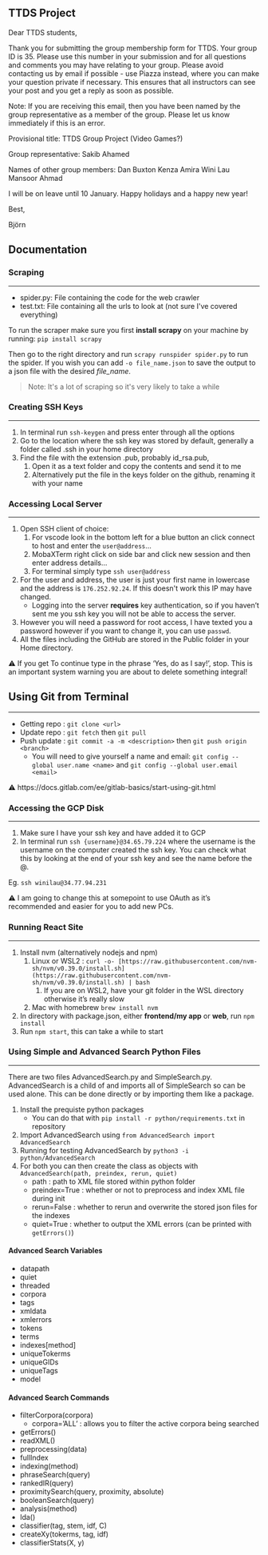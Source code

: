 ## TTDS Project
Dear TTDS students,

Thank you for submitting the group membership form for TTDS. Your group ID is 35. Please use this number in your submission and for all questions and comments you may have relating to your group. Please avoid contacting us by email if possible - use Piazza instead, where you can make your question private if necessary. This ensures that all instructors can see your post and you get a reply as soon as possible. 

Note: If you are receiving this email, then you have been named by the group representative as a member of the group. Please let us know immediately if this is an error.

Provisional title: TTDS Group Project (Video Games?)

Group representative: Sakib Ahamed

Names of other group members:
Dan Buxton
Kenza Amira
Wini Lau
Mansoor Ahmad

I will be on leave until 10 January. Happy holidays and a happy new year!

Best,

Björn

## Documentation
### Scraping

---

 - spider.py: File containing the code for the web crawler
 - test.txt: File containing all the urls to look at (not sure I've covered everything)

To run the scraper make sure you first **install scrapy** on your machine by running: `pip install scrapy`

Then go to the right directory and run `scrapy runspider spider.py` to run the spider. 
If you wish you can add `-o file_name.json` to save the output to a json file with the desired *file_name*.

> Note: It's a lot of scraping so it's very likely to take a while


### Creating SSH Keys

---

1. In terminal run `ssh-keygen` and press enter through all the options
2. Go to the location where the ssh key was stored by default, generally a folder called .ssh in your home directory
3. Find the file with the extension .pub, probably id_rsa.pub, 
    1. Open it as a text folder and copy the contents and send it to me
    2. Alternatively put the file in the keys folder on the github, renaming it with your name

### Accessing Local Server

---

1. Open SSH client of choice:
    1. For vscode look in the bottom left for a blue button an click connect to host and enter the `user@address`...
    2. MobaXTerm right click on side bar and click new session and then enter address details...
    3. For terminal simply type `ssh user@address`
2. For the user and address, the user is just your first name in lowercase and the address is `176.252.92.24`. If this doesn't work this IP may have changed. 
    - Logging into the server **requires** key authentication, so if you haven’t sent me you ssh key you will not be able to access the server.
3. However you will need a password for root access, I have texted you a password however if you want to change it, you can use `passwd`.
4. All the files including the GitHub are stored in the Public folder in your Home directory.

<aside>
⚠️ If you get To continue type in the phrase ‘Yes, do as I say!’, stop. This is an important system warning you are about to delete something integral!

</aside>

## Using Git from Terminal

---

- Getting repo : `git clone <url>`
- Update repo : `git fetch` then `git pull`
- Push update : `git commit -a -m <description>` then `git push origin <branch>`
    - You will need to give yourself a name and email: `git config --global user.name <name>` and `git config --global user.email <email>`

<aside>
⚠️ https://docs.gitlab.com/ee/gitlab-basics/start-using-git.html

</aside>

### Accessing the GCP Disk

---

1. Make sure I have your ssh key and have added it to GCP
2. In terminal run `ssh {username}@34.65.79.224` where the username is the username on the computer created the ssh key. You can check what this by looking at the end of your ssh key and see the name before the @.

Eg. `ssh winilau@34.77.94.231`

<aside>
⚠️ I am going to change this at somepoint to use OAuth as it’s recommended and easier for you to add new PCs.

</aside>

### Running React Site

---

1. Install nvm (alternatively nodejs and npm)
    1. Linux or WSL2 :  `curl -o- [https://raw.githubusercontent.com/nvm-sh/nvm/v0.39.0/install.sh](https://raw.githubusercontent.com/nvm-sh/nvm/v0.39.0/install.sh) | bash`
        1. If you are on WSL2, have your git folder in the WSL directory otherwise it’s really slow
    2. Mac with homebrew `brew install nvm`
2. In directory with package.json, either **frontend/my app** or **web**, run `npm install`
3. Run `npm start`, this can take a while to start

### **Using Simple and Advanced Search Python Files**

---

There are two files AdvancedSearch.py and SimpleSearch.py. AdvancedSearch is a child of and imports all of SimpleSearch so can be used alone. This can be done directly or by importing them like a package.

1. Install the prequiste python packages
    - You can do that with `pip install -r python/requirements.txt` in repository
2. Import AdvancedSearch using `from AdvancedSearch import AdvancedSearch` 
3. Running for testing AdvancedSearch by `python3 -i python/AdvancedSearch` 
4. For both you can then create the class as objects with `AdvancedSearch(path, preindex, rerun, quiet)`
    - path : path to XML file stored within python folder
    - preindex=True : whether or not to preprocess and index XML file during init
    - rerun=False : whether to rerun and overwrite the stored json files for the indexes
    - quiet=True : whether to output the XML errors (can be printed with `getErrors()`)

#### Advanced Search Variables

- datapath
- quiet
- threaded
- corpora
- tags
- xmldata
- xmlerrors
- tokens
- terms
- indexes[method]
- uniqueTokerms
- uniqueGIDs
- uniqueTags
- model

#### Advanced Search Commands

- filterCorpora(corpora)
    - corpora=’ALL’ : allows you to filter the active corpora being searched
- getErrors()
- readXML()
- preprocessing(data)
- fullIndex
- indexing(method)
- phraseSearch(query)
- rankedIR(query)
- proximitySearch(query, proximity, absolute)
- booleanSearch(query)
- analysis(method)
- lda()
- classifier(tag, stem, idf, C)
- createXy(tokerms, tag, idf)
- classifierStats(X, y)
